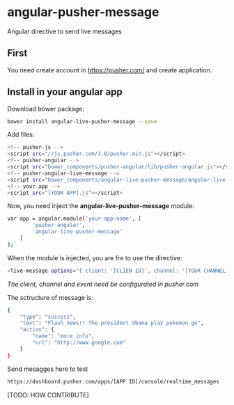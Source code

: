 # angular-pusher-message
Angular directive to send live messages
## First
You need create account in https://pusher.com/ and create application.
## Install in your angular app
Download bower package:
```sh
bower install angular-live-pusher-message --save
```
Add files:
```sh
<!-- pusher-js -->
<script src="//js.pusher.com/3.0/pusher.min.js"></script>
<!-- pusher-angular -->
<script src="bower_components/pusher-angular/lib/pusher-angular.js"></script>
<!-- pusher-angular-live-message -->
<script src="bower_components/angular-live-pusher-message/angular-live-pusher-message/js/angular-live-pusher-message.js"></script>
<!-- your app -->
<script src="[YOUR APP].js"></script>
```
Now, you need inject the **angular-live-pusher-message** module:
```sh
var app = angular.module('your-app-name', [
        'pusher-angular',
        'angular-live-pusher-message'
    ]
);
```
When the module is injected, you are fre to use the directive:
```sh
<live-message options="{ client: '[CLIEN ID]', channel: '[YOUR CHANNEL]', event: '[YOUR EVENT]' }"></live-message>
```
*The client, channel and event need be configurated in pusher.com*

The sctructure of message is:

```sh
{
    "type": "success",
    "text": "Flash news!! The president Obama play pokemon go",
    "action": {
        "name": "more info",
        "url": "http://www.google.com"
    }
}
```

Send mesagges here to test
```sh
https://dashboard.pusher.com/apps/[APP ID]/console/realtime_messages
```

[TODO: HOW CONTRIBUTE]
